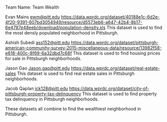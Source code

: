 Team Name: Team Wealth

Evan Mains ewm@pitt.edu https://data.wprdc.org/dataset/40188e1c-6d2e-4f20-9391-607bd3054949/resource/d5573eb6-a647-42b4-8b17-6e4787e48eeb/download/population-density.xls This dataset is used to find the most densly populated neighborhood in Pittsburgh.

Ashish Subedi ass152@pitt.edu https://data.wprdc.org/dataset/pittsburgh-american-community-survey-2015-miscellaneous-data/resource/13982f58-e618-400c-8f69-6a32dbd7c68f This dataset is used to find housing prices for sale in Pittsburgh neighborhoods.

Jason Gao Jason.gao@pitt.edu https://data.wprdc.org/dataset/real-estate-sales This dataset is used to find real estate sales in Pittsburgh neighborhoods.

Jacob Qaplan jck128@pitt.edu https://data.wprdc.org/dataset/city-of-pittsburgh-property-tax-delinquency This dataset is used to find property tax delinquency in Pittsburgh neighborhoods.

These datasets all combine to find the wealthiest neighborhood in Pittsburgh.